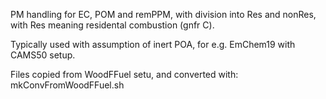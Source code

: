 PM handling for EC, POM and remPPM, with division into Res and nonRes, with
Res meaning residental combustion (gnfr C).

Typically used with assumption of inert POA, for e.g. EmChem19 with CAMS50 setup.

Files copied from WoodFFuel setu, and converted with: mkConvFromWoodFFuel.sh

